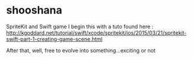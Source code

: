 # shooshana
SpriteKit and Swift game
I begin this with a tuto found here :
http://kgoddard.net/tutorial/swift/xcode/spritekit/ios/2015/03/21/spritekit-swift-part-1-creating-game-scene.html

After that, well, free to evolve into something...exciting or not
